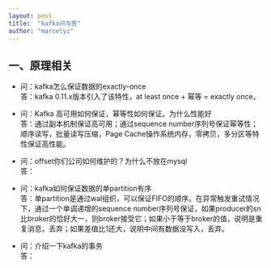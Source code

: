 ```yaml
---
layout: post
title:  "kafka问与答"
author: "marcelyz"
---
```


## 一、原理相关
- 问：kafka怎么保证数据的exactly-once<br/>
答：kafka 0.11.x版本引入了该特性，at least once + 幂等 = exactly once，

- 问：Kafka 高可用如何保证，幂等性如何保证。为什么性能好<br/>
答：通过副本机制保证高可用；通过sequence number序列号保证幂等性；顺序读写，批量读写压缩，Page Cache操作系统内存，零拷贝，多分区等特性保证高性能。

- 问：offset你们公司如何维护的？为什么不放在mysql<br/>
答：

- 问：kafka如何保证数据的单partition有序<br/>
答：单partition是通过wal组织，可以保证FIFO的顺序。在异常触发重试情况下，通过一个单调递增的sequence number序列号保证，如果producer的sn比broker的恰好大一，则broker接受它；如果小于等于broker的值，说明是重复消息，丢弃；如果差值比1还大，说明中间有数据没写入，丢弃。

- 问：介绍一下kafka的事务<br/>
答：
